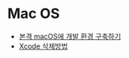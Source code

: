 # Mac OS

- [본격 macOS에 개발 환경 구축하기](https://subicura.com/2017/11/22/mac-os-development-environment-setup.html)
- [Xcode 삭제방법](https://macpaw.com/how-to/uninstall-xcode-on-macos)
